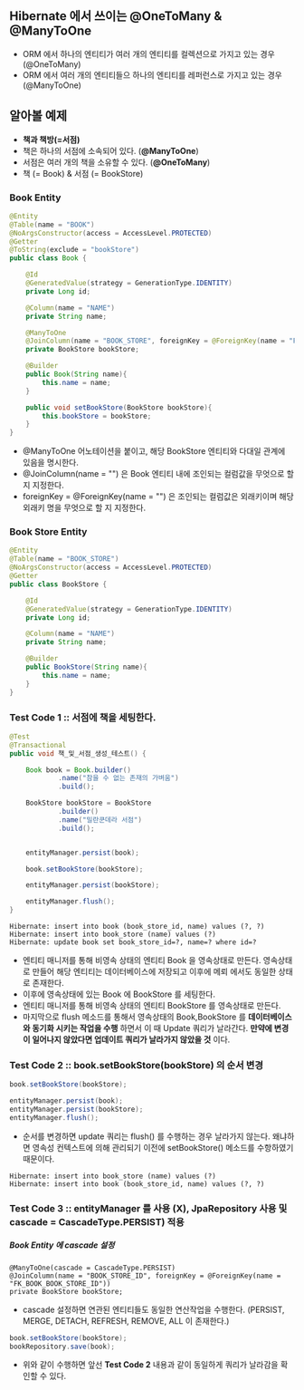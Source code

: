 ## Hibernate 에서 쓰이는 @OneToMany & @ManyToOne
- ORM 에서 하나의 엔티티가 여러 개의 엔티티를 컬렉션으로 가지고 있는 경우 (@OneToMany)
- ORM 에서 여러 개의 엔티티들으 하나의 엔티티를 레퍼런스로 가지고 있는 경우 (@ManyToOne)

## 알아볼 예제
- __책과 책방(=서점)__
- 책은 하나의 서점에 소속되어 있다. (__@ManyToOne__)
- 서점은 여러 개의 책을 소유할 수 있다. (__@OneToMany__)
- 책 (= Book) & 서점 (= BookStore)


### Book Entity
```java
@Entity
@Table(name = "BOOK")
@NoArgsConstructor(access = AccessLevel.PROTECTED)
@Getter
@ToString(exclude = "bookStore")
public class Book {

    @Id
    @GeneratedValue(strategy = GenerationType.IDENTITY)
    private Long id;

    @Column(name = "NAME")
    private String name;

    @ManyToOne
    @JoinColumn(name = "BOOK_STORE", foreignKey = @ForeignKey(name = "FK_BOOK_STORE"))
    private BookStore bookStore;

    @Builder
    public Book(String name){
        this.name = name;
    }

    public void setBookStore(BookStore bookStore){
        this.bookStore = bookStore;
    }
}
```

- @ManyToOne 어노테이션을 붙이고, 해당 BookStore 엔티티와 다대일 관계에 있음을 명시한다.
- @JoinColumn(name = "") 은 Book 엔티티 내에 조인되는 컬럼값을 무엇으로 할 지 지정한다.
- foreignKey = @ForeignKey(name = "") 은 조인되는 컬럼값은 외래키이며 해당 외래키 명을 무엇으로 할 지 지정한다.

### Book Store Entity
```java
@Entity
@Table(name = "BOOK_STORE")
@NoArgsConstructor(access = AccessLevel.PROTECTED)
@Getter
public class BookStore {

    @Id
    @GeneratedValue(strategy = GenerationType.IDENTITY)
    private Long id;

    @Column(name = "NAME")
    private String name;

    @Builder
    public BookStore(String name){
        this.name = name;
    }
}
```


### Test Code 1 :: 서점에 책을 세팅한다.
```java
@Test
@Transactional
public void 책_및_서점_생성_테스트() {

    Book book = Book.builder()
            .name("참을 수 없는 존재의 가벼움")
            .build();

    BookStore bookStore = BookStore
            .builder()
            .name("밀란쿤데라 서점")
            .build();


    entityManager.persist(book);

    book.setBookStore(bookStore);

    entityManager.persist(bookStore);

    entityManager.flush();
}
```

```
Hibernate: insert into book (book_store_id, name) values (?, ?)
Hibernate: insert into book_store (name) values (?)
Hibernate: update book set book_store_id=?, name=? where id=?
```

- 엔티티 매니저를 통해 비영속 상태의 엔티티 Book 을 영속상태로 만든다. 영속상태로 만들어 해당 엔티티는 데이터베이스에 저장되고 이후에 메뢰 에서도 동일한 상태로 존재한다.
- 이후에 영속상태에 있는 Book 에 BookStore 를 세팅한다.
- 엔티티 매니저를 통해 비영속 상태의 엔티티 BookStore 를 영속상태로 만든다.
- 마지막으로 flush 메소드를 통해서 영속상태의 Book,BookStore 를 __데이터베이스와 동기화 시키는 작업을 수행__ 하면서 이 때 Update 쿼리가 날라간다. __만약에 변경이 일어나지 않았다면 업데이트 쿼리가 날라가지 않았을 것__ 이다.


### Test Code 2 :: book.setBookStore(bookStore) 의 순서 변경
```java
book.setBookStore(bookStore);

entityManager.persist(book);
entityManager.persist(bookStore);
entityManager.flush();
```

- 순서를 변경하면 update 쿼리는 flush() 를 수행하는 경우 날라가지 않는다. 왜냐하면 영속성 컨텍스트에 의해 관리되기 이전에 setBookStore() 메소드를 수항하였기 때문이다.

```
Hibernate: insert into book_store (name) values (?)
Hibernate: insert into book (book_store_id, name) values (?, ?)
```


### Test Code 3 :: entityManager 를 사용 (X), JpaRepository 사용 및 cascade = CascadeType.PERSIST) 적용
##### Book Entity 에 cascade 설정
```
@ManyToOne(cascade = CascadeType.PERSIST)
@JoinColumn(name = "BOOK_STORE_ID", foreignKey = @ForeignKey(name = "FK_BOOK_BOOK_STORE_ID"))
private BookStore bookStore;
```

- cascade 설정하면 연관된 엔티티들도 동일한 연산작업을 수행한다. (PERSIST, MERGE, DETACH, REFRESH, REMOVE, ALL 이 존재한다.)

```java
book.setBookStore(bookStore);
bookRepository.save(book);
```

- 위와 같이 수행하면 앞선 __Test Code 2__ 내용과 같이 동일하게 쿼리가 날라감을 확인할 수 있다.
